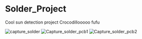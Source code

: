 # Solder_Project
Cool sun detection project
Crocodillooooo fufu

![capture_solder](https://github.com/user-attachments/assets/f9b08ede-10fe-4edf-b49f-fdd0b4ec80df)
![Capture_solder_pcb1](https://github.com/user-attachments/assets/49889489-648e-424f-9199-0ec869b09f51)
![Capture_solder_pcb2](https://github.com/user-attachments/assets/7fb1dd3e-059f-4125-b36c-c24f3213d793)
